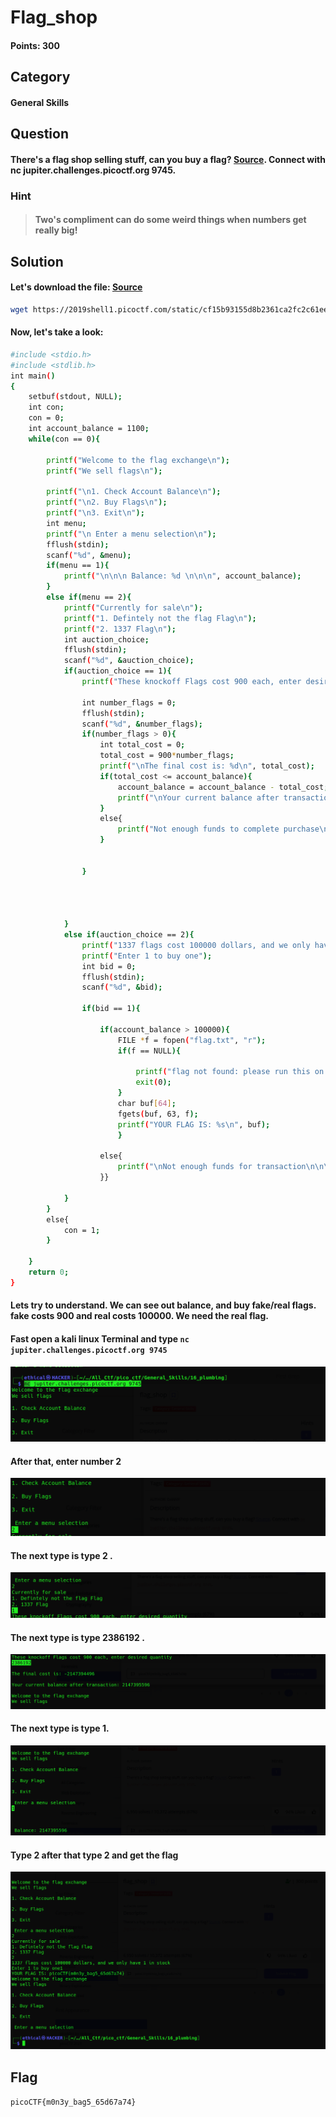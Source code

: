 # Flag_shop
#### Points: 300

## Category
#### General Skills

## Question
#### There's a flag shop selling stuff, can you buy a flag? [Source](https://jupiter.challenges.picoctf.org/static/253c4651d852ac6342752ff222cf2a83/store.c). Connect with nc jupiter.challenges.picoctf.org 9745.

### Hint
>#### Two's compliment can do some weird things when numbers get really big!
## Solution

#### Let's download the file: [Source](https://jupiter.challenges.picoctf.org/static/253c4651d852ac6342752ff222cf2a83/store.c)

```bash
wget https://2019shell1.picoctf.com/static/cf15b93155d8b2361ca2fc2c61ee4d5f/store.c

```
#### Now, let's take a look:

```bash
#include <stdio.h>
#include <stdlib.h>
int main()
{
    setbuf(stdout, NULL);
    int con;
    con = 0;
    int account_balance = 1100;
    while(con == 0){
        
        printf("Welcome to the flag exchange\n");
        printf("We sell flags\n");

        printf("\n1. Check Account Balance\n");
        printf("\n2. Buy Flags\n");
        printf("\n3. Exit\n");
        int menu;
        printf("\n Enter a menu selection\n");
        fflush(stdin);
        scanf("%d", &menu);
        if(menu == 1){
            printf("\n\n\n Balance: %d \n\n\n", account_balance);
        }
        else if(menu == 2){
            printf("Currently for sale\n");
            printf("1. Defintely not the flag Flag\n");
            printf("2. 1337 Flag\n");
            int auction_choice;
            fflush(stdin);
            scanf("%d", &auction_choice);
            if(auction_choice == 1){
                printf("These knockoff Flags cost 900 each, enter desired quantity\n");
                
                int number_flags = 0;
                fflush(stdin);
                scanf("%d", &number_flags);
                if(number_flags > 0){
                    int total_cost = 0;
                    total_cost = 900*number_flags;
                    printf("\nThe final cost is: %d\n", total_cost);
                    if(total_cost <= account_balance){
                        account_balance = account_balance - total_cost;
                        printf("\nYour current balance after transaction: %d\n\n", account_balance);
                    }
                    else{
                        printf("Not enough funds to complete purchase\n");
                    }
                                    
                    
                }
                    
                    
                    
                
            }
            else if(auction_choice == 2){
                printf("1337 flags cost 100000 dollars, and we only have 1 in stock\n");
                printf("Enter 1 to buy one");
                int bid = 0;
                fflush(stdin);
                scanf("%d", &bid);
                
                if(bid == 1){
                    
                    if(account_balance > 100000){
                        FILE *f = fopen("flag.txt", "r");
                        if(f == NULL){

                            printf("flag not found: please run this on the server\n");
                            exit(0);
                        }
                        char buf[64];
                        fgets(buf, 63, f);
                        printf("YOUR FLAG IS: %s\n", buf);
                        }
                    
                    else{
                        printf("\nNot enough funds for transaction\n\n\n");
                    }}

            }
        }
        else{
            con = 1;
        }

    }
    return 0;
}
```
#### Lets try to understand. We can see out balance, and buy fake/real flags. fake costs 900 and real costs 100000. We need the real flag.

#### Fast open a kali linux Terminal and type `nc jupiter.challenges.picoctf.org 9745`   

![flag](01_1.png)
#### After that, enter number 2
![flag](01_2.png)
#### The next type is type 2 .
![flag](01_3.png)
#### The next type is type 2386192 .
![flag](01_4.png)
#### The next type is type  1.
![flag](01_5.png)
#### Type 2 after that type 2 and get the flag 
![flag](1.png)
## Flag
`picoCTF{m0n3y_bag5_65d67a74}`